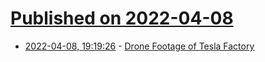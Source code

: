 # [Published on 2022-04-08](index.md)

* [2022-04-08, 19:19:26](https://news.ycombinator.com/item?id=30961370) - [Drone Footage of Tesla Factory](https://twitter.com/alexandrosM/status/1510008990368878592)
